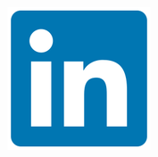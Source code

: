 
<a href="https://www.linkedin.com/in/solveig-rebnord-68b9a3190/" target="blank"><img src="https://github.com/devicons/devicon/blob/master/icons/linkedin/linkedin-original.svg"></a>
